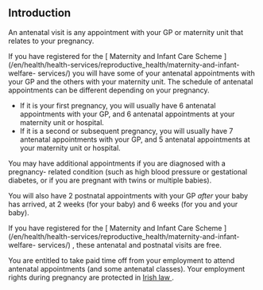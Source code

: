 ##  Introduction

An antenatal visit is any appointment with your GP or maternity unit that
relates to your pregnancy.

If you have registered for the [ Maternity and Infant Care Scheme
](/en/health/health-services/reproductive_health/maternity-and-infant-welfare-
services/) you will have some of your antenatal appointments with your GP and
the others with your maternity unit. The schedule of antenatal appointments
can be different depending on your pregnancy.

  * If it is your first pregnancy, you will usually have 6 antenatal appointments with your GP, and 6 antenatal appointments at your maternity unit or hospital. 
  * If it is a second or subsequent pregnancy, you will usually have 7 antenatal appointments with your GP, and 5 antenatal appointments at your maternity unit or hospital. 

You may have additional appointments if you are diagnosed with a pregnancy-
related condition (such as high blood pressure or gestational diabetes, or if
you are pregnant with twins or multiple babies).

You will also have 2 postnatal appointments with your GP _after_ your baby has
arrived, at 2 weeks (for your baby) and 6 weeks (for you and your baby).

If you have registered for the [ Maternity and Infant Care Scheme
](/en/health/health-services/reproductive_health/maternity-and-infant-welfare-
services/) , these antenatal and postnatal visits are free.

You are entitled to take paid time off from your employment to attend
antenatal appointments (and some antenatal classes). Your employment rights
during pregnancy are protected in [ Irish law
](http://www.irishstatutebook.ie/1994/en/act/pub/0034/index.html) .
